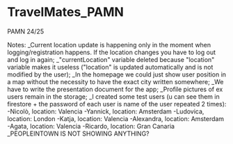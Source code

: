 # TravelMates_PAMN
 PAMN 24/25

Notes:
_Current location update is happening only in the moment when logging/registration happens. If the location changes you have to log out and log in again;
_"currentLocation" variable deleted because "location" variable makes it useless ("location" is updated automatically
 and is not modified by the user);
_In the homepage we could just show user position in a map without the necessity to have the exact city written somewhere;
_We have to write the presentation document for the app;
_Profile pictures of ex users remain in the storage;
_I created some test users (u can see them in firestore + the password of each user is name of the user repeated 2 times):
    -Nicolò, location: Valencia
    -Yannick, location: Amsterdam
    -Ludovica, location: London
    -Katja, location: Valencia
    -Alexandra, location: Amsterdam
    -Agata, location: Valencia
    -Ricardo, location: Gran Canaria
_PEOPLEINTOWN IS NOT SHOWING ANYTHING?